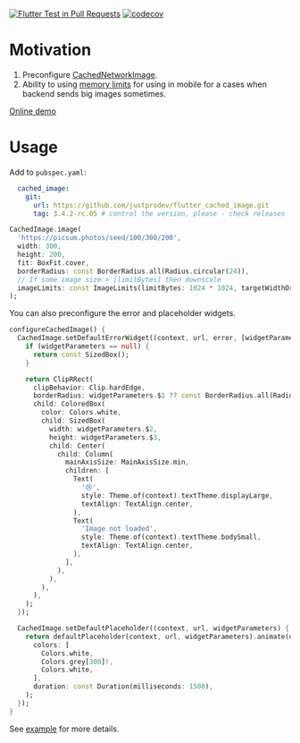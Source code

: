 [![Flutter Test in Pull Requests](https://github.com/justprodev/flutter_cached_image/actions/workflows/pull_request.yaml/badge.svg)](https://github.com/justprodev/flutter_cached_image/actions/workflows/pull_request.yaml)
[![codecov](https://codecov.io/gh/justprodev/flutter_cached_image/graph/badge.svg?token=2QHJCEYEBU)](https://codecov.io/gh/justprodev/flutter_cached_image)

# Motivation

1. Preconfigure [CachedNetworkImage](https://pub.dev/packages/cached_network_image).
2. Ability to using [memory limits](/lib/src/image_provider_with_limits.dart) for using in mobile for a cases when backend sends big images sometimes.

[Online demo](https://justprodev.com/demo/cached_image/index.html)

# Usage

Add to `pubspec.yaml`:

```yaml
  cached_image:
    git:
      url: https://github.com/justprodev/flutter_cached_image.git
      tag: 3.4.2-rc.05 # control the version, please - check releases
```

```dart
CachedImage.image(
  'https://picsum.photos/seed/100/300/200',
  width: 300,
  height: 200,
  fit: BoxFit.cover,
  borderRadius: const BorderRadius.all(Radius.circular(24)),
  // If some image size > [limitBytes] then downscale
  imageLimits: const ImageLimits(limitBytes: 1024 * 1024, targetWidthOrHeight: 1024),
);
```

You can also preconfigure the error and placeholder widgets.

```dart
configureCachedImage() {
  CachedImage.setDefaultErrorWidget((context, url, error, [widgetParameters]) {
    if (widgetParameters == null) {
      return const SizedBox();
    }

    return ClipRRect(
      clipBehavior: Clip.hardEdge,
      borderRadius: widgetParameters.$1 ?? const BorderRadius.all(Radius.circular(4)),
      child: ColoredBox(
        color: Colors.white,
        child: SizedBox(
          width: widgetParameters.$2,
          height: widgetParameters.$3,
          child: Center(
            child: Column(
              mainAxisSize: MainAxisSize.min,
              children: [
                Text(
                  '😢',
                  style: Theme.of(context).textTheme.displayLarge,
                  textAlign: TextAlign.center,
                ),
                Text(
                  'Image not loaded',
                  style: Theme.of(context).textTheme.bodySmall,
                  textAlign: TextAlign.center,
                ),
              ],
            ),
          ),
        ),
      ),
    );
  });

  CachedImage.setDefaultPlaceholder((context, url, widgetParameters) {
    return defaultPlaceholder(context, url, widgetParameters).animate(onPlay: (c) => c.loop()).shimmer(
      colors: [
        Colors.white,
        Colors.grey[300]!,
        Colors.white,
      ],
      duration: const Duration(milliseconds: 1500),
    );
  });
}
```

See [example](/example/) for more details.
